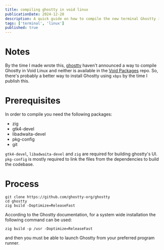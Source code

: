 ```yaml
---
title: compiling ghostty in void linux
publicationDate: 2024-12-28
description: A quick guide on how to compile the new terminal Ghostty in Void Linux
tags: ['terminal', 'linux']
published: true
---
```


# Notes

By the time I made wrote this, [ghostty](https://ghostty.org/) haven't announced a way to compile Ghostty in Void Linux and neither is available in the [Void Packages](https://github.com/void-linux/void-packages) repo. So, there's probably a better way to install Ghostty using `xbps` by the time I publish this.

# Prerequisites

In order to compile you need the following packages:

- zig
- gtk4-devel
- libadwaita-devel
- pkg-config
- git

`gtk4-devel`, `libadwaita-devel` and `zig` are required for building ghostty's UI. `pkg-config` is mostly required to link the files from the dependencies to build the codebase.

# Process

```shell
git clone https://github.com/ghostty-org/ghostty
cd ghostty
zig build -Doptimize=ReleaseFast
```

According to the Ghostty documentation, for a system wide installation the following command can be used:

```shell
zig build -p /usr -Doptimize=ReleaseFast
```

and then you must be able to launch Ghostty from your preferred program runner.
